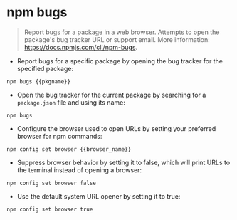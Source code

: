 # npm bugs

> Report bugs for a package in a web browser.
> Attempts to open the package's bug tracker URL or support email.
> More information: <https://docs.npmjs.com/cli/npm-bugs>.

- Report bugs for a specific package by opening the bug tracker for the specified package:

`npm bugs {{pkgname}}`

- Open the bug tracker for the current package by searching for a `package.json` file and using its name:

`npm bugs`

- Configure the browser used to open URLs by setting your preferred browser for npm commands:

`npm config set browser {{browser_name}}`

- Suppress browser behavior by setting it to false, which will print URLs to the terminal instead of opening a browser:

`npm config set browser false`

- Use the default system URL opener by setting it to true:

`npm config set browser true`
